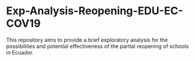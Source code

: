 # Exp-Analysis-Reopening-EDU-EC-COV19
This repository aims to provide a brief exploratory analysis for the possibilities and potential effectiveness of the partial reopening of schools in Ecuador.
